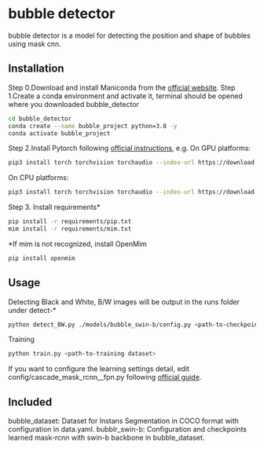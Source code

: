 
# bubble detector

bubble detector is a model for detecting the position and shape of bubbles using mask cnn.

## Installation

Step 0.Download and install Maniconda from the [official website](https://docs.conda.io/en/latest/miniconda.html).
Step 1.Create a conda environment and activate it, terminal should be opened where you downloaded bubble_detector
```bash
cd bubble_detector
conda create --name bubble_project python=3.8 -y
conda activate bubble_project
```
Step 2.Install Pytorch following [official instructions](https://pytorch.org/get-started/locally/), e.g.
On GPU platforms:
```bash
pip3 install torch torchvision torchaudio --index-url https://download.pytorch.org/whl/cu118
```
On CPU platforms:
```bash
pip3 install torch torchvision torchaudio --index-url https://download.pytorch.org/whl/cpu
```
Step 3. Install requirements*
```bash
pip install -r requirements/pip.txt
mim install -r requirements/mim.txt
```
*If mim is not recognized, install OpenMim
```bash
pip install openmim
```

## Usage

Detecting Black and White, B/W images will be output in the runs folder under detect-*
```bash
python detect_BW.py ./models/bubble_swin-b/config.py <path-to-checkpoint.pth <path-to-bubble-images>
```
Training
```bash
python train.py <path-to-training dataset>
```
If you want to configure the learning settings detail, edit config/cascade_mask_rcnn__fpn.py following [official guide](https://mmdetection.readthedocs.io/en/dev-3.x/user_guides/config.html).

## Included

bubble_dataset: Dataset for Instans Segmentation in COCO format with configuration in data.yaml.
bubblr_swin-b: Configuration and checkpoints learned mask-rcnn with swin-b backbone in bubble_dataset.
